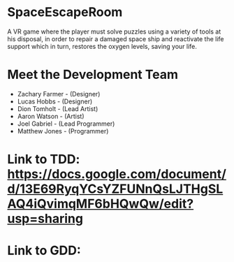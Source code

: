 # SpaceEscapeRoom
A VR game where the player must solve puzzles using a variety of tools at his disposal, in order to repair a damaged space ship and reactivate the life support which in turn, restores the oxygen levels, saving your life.

# Meet the Development Team

  - Zachary Farmer - (Designer)
  - Lucas Hobbs - (Designer)
  - Dion Tomholt - (Lead Artist)
  - Aaron Watson - (Artist)
  - Joel Gabriel - (Lead Programmer)
  - Matthew Jones - (Programmer)
  
# Link to TDD: https://docs.google.com/document/d/13E69RyqYCsYZFUNnQsLJTHgSLAQ4iQvimqMF6bHQwQw/edit?usp=sharing
# Link to GDD: 
